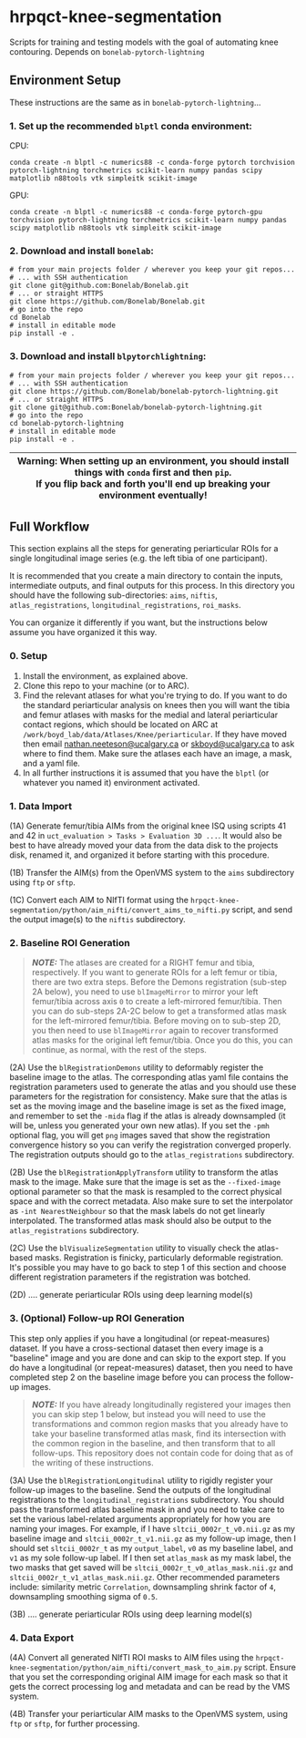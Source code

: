 # hrpqct-knee-segmentation
Scripts for training and testing models with the goal of automating knee contouring. 
Depends on `bonelab-pytorch-lightning`

## Environment Setup

These instructions are the same as in `bonelab-pytorch-lightning`...

### 1. Set up the recommended `blptl` conda environment:

CPU:
```commandline
conda create -n blptl -c numerics88 -c conda-forge pytorch torchvision pytorch-lightning torchmetrics scikit-learn numpy pandas scipy matplotlib n88tools vtk simpleitk scikit-image
```

GPU:
```commandline
conda create -n blptl -c numerics88 -c conda-forge pytorch-gpu torchvision pytorch-lightning torchmetrics scikit-learn numpy pandas scipy matplotlib n88tools vtk simpleitk scikit-image
```
### 2. Download and install `bonelab`:

```commandline
# from your main projects folder / wherever you keep your git repos...
# ... with SSH authentication
git clone git@github.com:Bonelab/Bonelab.git
# ... or straight HTTPS
git clone https://github.com/Bonelab/Bonelab.git
# go into the repo
cd Bonelab
# install in editable mode
pip install -e .
```

### 3. Download and install `blpytorchlightning`:

```commandline
# from your main projects folder / wherever you keep your git repos...
# ... with SSH authentication
git clone https://github.com/Bonelab/bonelab-pytorch-lightning.git
# ... or straight HTTPS
git clone git@github.com:Bonelab/bonelab-pytorch-lightning.git
# go into the repo
cd bonelab-pytorch-lightning
# install in editable mode
pip install -e .
```

| Warning: When setting up an environment, you should install things with `conda` first and then `pip`. <br/>If you flip back and forth you'll end up breaking your environment eventually! |
|-------------------------------------------------------------------------------------------------------------------------------------------------------------------------------------------|

## Full Workflow

This section explains all the steps for generating periarticular ROIs
for a single longitudinal image series (e.g. the left tibia of one participant).

It is recommended that you create a main directory to contain the inputs, intermediate outputs, and final outputs for this process. 
In this directory you should have the following sub-directories: `aims`, `niftis`, `atlas_registrations`, `longitudinal_registrations`, `roi_masks`.

You can organize it differently if you want, but the instructions below assume you have organized it this way.

### 0. Setup

1. Install the environment, as explained above.
2. Clone this repo to your machine (or to ARC).
3. Find the relevant atlases for what you're trying to do. If you want to do the standard periarticular analysis on knees then you will want the tibia and femur atlases with masks for the medial and lateral periarticular contact regions, which should be located on ARC at `/work/boyd_lab/data/Atlases/Knee/periarticular`. If they have moved then email nathan.neeteson@ucalgary.ca or skboyd@ucalgary.ca to ask where to find them. Make sure the atlases each have an image, a mask, and a yaml file.
4. In all further instructions it is assumed that you have the `blptl` (or whatever you named it) environment activated.

### 1. Data Import

(1A) Generate femur/tibia AIMs from the original knee ISQ using scripts 41 and 42 in `uct_evaluation > Tasks > Evaluation 3D ...`. It would also be best to have already moved your data from the data disk to the projects disk, renamed it, and organized it before starting with this procedure.

(1B) Transfer the AIM(s) from the OpenVMS system to the `aims` subdirectory using `ftp` or `sftp`.

(1C) Convert each AIM to NIfTI format using the `hrpqct-knee-segmentation/python/aim_nifti/convert_aims_to_nifti.py` script, and send the output image(s) to the `niftis` subdirectory.

### 2. Baseline ROI Generation

> **_NOTE:_**  The atlases are created for a RIGHT femur and tibia, respectively. If you want to generate ROIs for a left femur or tibia, there are two extra steps. Before the Demons registration (sub-step 2A below), you need to use `blImageMirror` to mirror your left femur/tibia across axis `0` to create a left-mirrored femur/tibia. Then you can do sub-steps 2A-2C below to get a transformed atlas mask for the left-mirrored femur/tibia. Before moving on to sub-step 2D, you then need to use `blImageMirror` again to recover transformed atlas masks for the original left femur/tibia. Once you do this, you can continue, as normal, with the rest of the steps.

(2A) Use the `blRegistrationDemons` utility to deformably register the baseline image to the atlas. The corresponding atlas yaml file contains the registration parameters used to generate the atlas and you should use these parameters for the registration for consistency. Make sure that the atlas is set as the moving image and the baseline image is set as the fixed image, and remember to set the `-mida` flag if the atlas is already downsampled (it will be, unless you generated your own new atlas). If you set the `-pmh` optional flag, you will get `png` images saved that show the registration convergence history so you can verify the registration converged properly. The registration outputs should go to the `atlas_registrations` subdirectory.

(2B) Use the `blRegistrationApplyTransform` utility to transform the atlas mask to the image. Make sure that the image is set as the `--fixed-image` optional parameter so that the mask is resampled to the correct physical space and with the correct metadata. Also make sure to set the interpolator as `-int NearestNeighbour` so that the mask labels do not get linearly interpolated. The transformed atlas mask should also be output to the `atlas_registrations` subdirectory.

(2C) Use the `blVisualizeSegmentation` utility to visually check the atlas-based masks. Registration is finicky, particularly deformable registration. It's possible you may have to go back to step 1 of this section and choose different registration parameters if the registration was botched.

(2D) .... generate periarticular ROIs using deep learning model(s)

### 3. (Optional) Follow-up ROI Generation

This step only applies if you have a longitudinal (or repeat-measures) dataset. 
If you have a cross-sectional dataset then every image is a "baseline" image and you are done and can skip to the export step.
If you do have a longitudinal (or repeat-measures) dataset, then you need to have completed step 2 on the baseline image before you can process the follow-up images.

> **_NOTE:_**  If you have already longitudinally registered your images then you can skip step 1 below, but instead you will need to use the transformations and common region masks that you already have to take your baseline transformed atlas mask, find its intersection with the common region in the baseline, and then transform that to all follow-ups. This repository does not contain code for doing that as of the writing of these instructions.

(3A) Use the `blRegistrationLongitudinal` utility to rigidly register your follow-up images to the baseline. Send the outputs of the longitudinal registrations to the `longitudinal_registrations` subdirectory. You should pass the transformed atlas baseline mask in and you need to take care to set the various label-related arguments appropriately for how you are naming your images. For example, if I have `sltcii_0002r_t_v0.nii.gz` as my baseline image and `sltcii_0002r_t_v1.nii.gz` as my follow-up image, then I should set `sltcii_0002r_t` as my `output_label`, `v0` as my baseline label, and `v1` as my sole follow-up label. If I then set `atlas_mask` as my mask label, the two masks that get saved will be `sltcii_0002r_t_v0_atlas_mask.nii.gz` and `sltcii_0002r_t_v1_atlas_mask.nii.gz`. Other recommended parameters include: similarity metric `Correlation`, downsampling shrink factor of `4`, downsampling smoothing sigma of `0.5`.

(3B) .... generate periarticular ROIs using deep learning model(s)

### 4. Data Export

(4A) Convert all generated NIfTI ROI masks to AIM files using the `hrpqct-knee-segmentation/python/aim_nifti/convert_mask_to_aim.py` script. Ensure that you set the corresponding original AIM image for each mask so that it gets the correct processing log and metadata and can be read by the VMS system.

(4B) Transfer your periarticular AIM masks to the OpenVMS system, using `ftp` or `sftp`, for further processing.
